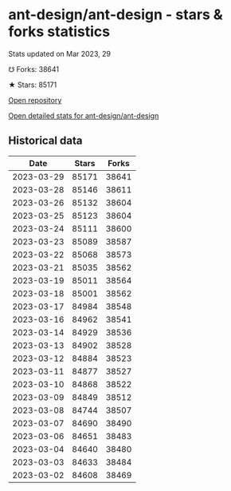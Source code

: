 # ant-design/ant-design - stars & forks statistics

Stats updated on Mar 2023, 29

☋ Forks: 38641

★ Stars: 85171

[Open repository](https://github.com/ant-design/ant-design)

[Open detailed stats for ant-design/ant-design](https://reviewgithub.com/rep/ant-design/ant-design)

## Historical data
| Date | Stars | Forks |
|------|-------|-------|
| 2023-03-29 | 85171 | 38641 | 
| 2023-03-28 | 85146 | 38611 | 
| 2023-03-26 | 85132 | 38604 | 
| 2023-03-25 | 85123 | 38604 | 
| 2023-03-24 | 85111 | 38600 | 
| 2023-03-23 | 85089 | 38587 | 
| 2023-03-22 | 85068 | 38573 | 
| 2023-03-21 | 85035 | 38562 | 
| 2023-03-19 | 85011 | 38564 | 
| 2023-03-18 | 85001 | 38562 | 
| 2023-03-17 | 84984 | 38548 | 
| 2023-03-16 | 84962 | 38541 | 
| 2023-03-14 | 84929 | 38536 | 
| 2023-03-13 | 84902 | 38528 | 
| 2023-03-12 | 84884 | 38523 | 
| 2023-03-11 | 84877 | 38527 | 
| 2023-03-10 | 84868 | 38522 | 
| 2023-03-09 | 84849 | 38512 | 
| 2023-03-08 | 84744 | 38507 | 
| 2023-03-07 | 84690 | 38490 | 
| 2023-03-06 | 84651 | 38483 | 
| 2023-03-04 | 84640 | 38480 | 
| 2023-03-03 | 84633 | 38484 | 
| 2023-03-02 | 84608 | 38469 | 

